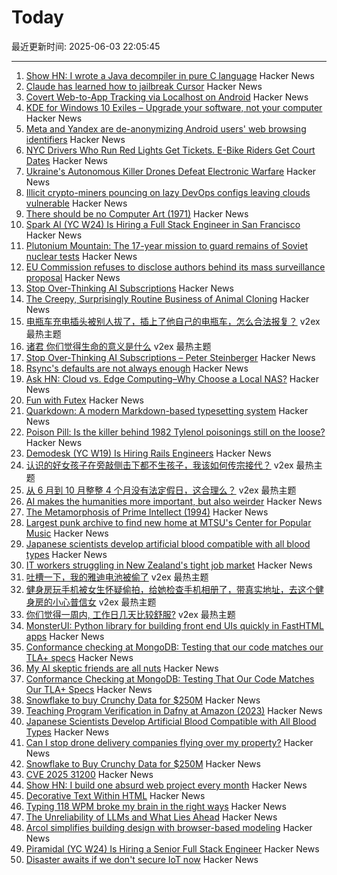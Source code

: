 # Today

最近更新时间: 2025-06-03 22:05:45

--- 
1. [Show HN: I wrote a Java decompiler in pure C language](https://github.com/neocanable/garlic) Hacker News
2. [Claude has learned how to jailbreak Cursor](https://forum.cursor.com/t/important-claude-has-learned-how-to-jailbreak-cursor/96702) Hacker News
3. [Covert Web-to-App Tracking via Localhost on Android](https://localmess.github.io/) Hacker News
4. [KDE for Windows 10 Exiles – Upgrade your software, not your computer](https://kde.org/for/w10-exiles/) Hacker News
5. [Meta and Yandex are de-anonymizing Android users' web browsing identifiers](https://arstechnica.com/security/2025/06/headline-to-come/) Hacker News
6. [NYC Drivers Who Run Red Lights Get Tickets. E-Bike Riders Get Court Dates](https://www.nytimes.com/2025/05/24/nyregion/ebikes-scooters-cyclists-nyc.html) Hacker News
7. [Ukraine's Autonomous Killer Drones Defeat Electronic Warfare](https://spectrum.ieee.org/ukraine-killer-drones) Hacker News
8. [Illicit crypto-miners pouncing on lazy DevOps configs leaving clouds vulnerable](https://www.theregister.com/2025/06/03/illicit_miners_hashicorp_tools/) Hacker News
9. [There should be no Computer Art (1971)](https://dam.org/museum/essays_ui/essays/there-should-be-no-computer-art/) Hacker News
10. [Spark AI (YC W24) Is Hiring a Full Stack Engineer in San Francisco](https://www.ycombinator.com/companies/spark/jobs/kDeJlPK-software-engineer-full-stack) Hacker News
11. [Plutonium Mountain: The 17-year mission to guard remains of Soviet nuclear tests](https://www.belfercenter.org/publication/plutonium-mountain-inside-17-year-mission-secure-legacy-soviet-nuclear-testing) Hacker News
12. [EU Commission refuses to disclose authors behind its mass surveillance proposal](https://old.reddit.com/r/europe/comments/1l2655n/the_eu_commission_refuses_to_disclose_the/) Hacker News
13. [Stop Over-Thinking AI Subscriptions](https://steipete.me/posts/2025/stop-overthinking-ai-subscriptions) Hacker News
14. [The Creepy, Surprisingly Routine Business of Animal Cloning](https://www.theatlantic.com/magazine/archive/2025/07/animal-cloning-industry/682892/) Hacker News
15. [电瓶车充电插头被别人拔了，插上了他自己的电瓶车，怎么合法报复？](https://www.v2ex.com/t/1135999) v2ex 最热主题
16. [诸君 你们觉得生命的意义是什么](https://www.v2ex.com/t/1135968) v2ex 最热主题
17. [Stop Over-Thinking AI Subscriptions – Peter Steinberger](https://steipete.me/posts/2025/stop-overthinking-ai-subscriptions) Hacker News
18. [Rsync's defaults are not always enough](https://rachelbythebay.com/w/2025/05/31/sync/) Hacker News
19. [Ask HN: Cloud vs. Edge Computing–Why Choose a Local NAS?](https://news.ycombinator.com/item?id=44167922) Hacker News
20. [Fun with Futex](https://blog.fredrb.com/2025/06/02/futex-fun/) Hacker News
21. [Quarkdown: A modern Markdown-based typesetting system](https://github.com/iamgio/quarkdown) Hacker News
22. [Poison Pill: Is the killer behind 1982 Tylenol poisonings still on the loose?](https://www.trulyadventure.us/poison-pill) Hacker News
23. [Demodesk (YC W19) Is Hiring Rails Engineers](https://demodesk.com/careers) Hacker News
24. [认识的好女孩子在旁敲侧击下都不生孩子，我该如何传宗接代？](https://www.v2ex.com/t/1135972) v2ex 最热主题
25. [从 6 月到 10 月整整 4 个月没有法定假日，这合理么？](https://www.v2ex.com/t/1135952) v2ex 最热主题
26. [AI makes the humanities more important, but also weirder](https://resobscura.substack.com/p/ai-makes-the-humanities-more-important) Hacker News
27. [The Metamorphosis of Prime Intellect (1994)](https://localroger.com/prime-intellect/mopiall.html) Hacker News
28. [Largest punk archive to find new home at MTSU's Center for Popular Music](https://mtsunews.com/worlds-largest-punk-archive-moves-to-center-for-popular-music/) Hacker News
29. [Japanese scientists develop artificial blood compatible with all blood types](https://www.tokyoweekender.com/entertainment/tech-trends/japanese-scientists-develop-artificial-blood/) Hacker News
30. [IT workers struggling in New Zealand's tight job market](https://www.rnz.co.nz/news/chinese/562914/it-workers-struggling-in-new-zealand-s-tight-job-market) Hacker News
31. [吐槽一下，我的雅迪电池被偷了](https://www.v2ex.com/t/1135924) v2ex 最热主题
32. [健身房玩手机被女生怀疑偷拍，给她检查手机相册了，带真实地址，去这个健身房的小心普信女](https://www.v2ex.com/t/1135915) v2ex 最热主题
33. [你们觉得一周内, 工作日几天比较舒服?](https://www.v2ex.com/t/1135909) v2ex 最热主题
34. [MonsterUI: Python library for building front end UIs quickly in FastHTML apps](https://www.answer.ai/posts/2025-01-15-monsterui.html) Hacker News
35. [Conformance checking at MongoDB: Testing that our code matches our TLA+ specs](https://www.mongodb.com/blog/post/engineering/conformance-checking-at-mongodb-testing-our-code-matches-our-tla-specs) Hacker News
36. [My AI skeptic friends are all nuts](https://fly.io/blog/youre-all-nuts/) Hacker News
37. [Conformance Checking at MongoDB: Testing That Our Code Matches Our TLA+ Specs](https://www.mongodb.com/blog/post/engineering/conformance-checking-at-mongodb-testing-our-code-matches-our-tla-specs) Hacker News
38. [Snowflake to buy Crunchy Data for $250M](https://www.wsj.com/articles/snowflake-to-buy-crunchy-data-for-250-million-233543ab) Hacker News
39. [Teaching Program Verification in Dafny at Amazon (2023)](https://dafny.org/blog/2023/12/15/teaching-program-verification-in-dafny-at-amazon/) Hacker News
40. [Japanese Scientists Develop Artificial Blood Compatible with All Blood Types](https://www.tokyoweekender.com/entertainment/tech-trends/japanese-scientists-develop-artificial-blood/) Hacker News
41. [Can I stop drone delivery companies flying over my property?](https://www.rte.ie/brainstorm/2025/0602/1481005-drone-delivery-companies-property-legal-rights-airspace/) Hacker News
42. [Snowflake to Buy Crunchy Data for $250M](https://www.wsj.com/articles/snowflake-to-buy-crunchy-data-for-250-million-233543ab) Hacker News
43. [CVE 2025 31200](https://blog.noahhw.dev/posts/cve-2025-31200/) Hacker News
44. [Show HN: I build one absurd web project every month](https://absurd.website) Hacker News
45. [Decorative Text Within HTML](https://shkspr.mobi/blog/2025/05/decorative-text-within-html/) Hacker News
46. [Typing 118 WPM broke my brain in the right ways](http://balaji-amg.surge.sh/blog/typing-118-wpm-brain-rewiring) Hacker News
47. [The Unreliability of LLMs and What Lies Ahead](https://verissimo.substack.com/p/verissimo-monthly-may-2025) Hacker News
48. [Arcol simplifies building design with browser-based modeling](https://www.arcol.io/) Hacker News
49. [Piramidal (YC W24) Is Hiring a Senior Full Stack Engineer](https://www.ycombinator.com/companies/piramidal/jobs/1a1PgE9-senior-full-stack-engineer) Hacker News
50. [Disaster awaits if we don't secure IoT now](https://spectrum.ieee.org/iot-security-root-of-trust) Hacker News
